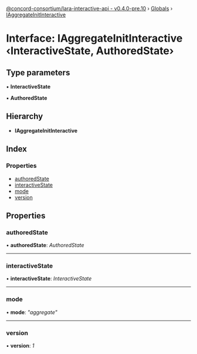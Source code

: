 [@concord-consortium/lara-interactive-api - v0.4.0-pre.10](../README.md) › [Globals](../globals.md) › [IAggregateInitInteractive](iaggregateinitinteractive.md)

# Interface: IAggregateInitInteractive ‹**InteractiveState, AuthoredState**›

## Type parameters

▪ **InteractiveState**

▪ **AuthoredState**

## Hierarchy

* **IAggregateInitInteractive**

## Index

### Properties

* [authoredState](iaggregateinitinteractive.md#authoredstate)
* [interactiveState](iaggregateinitinteractive.md#interactivestate)
* [mode](iaggregateinitinteractive.md#mode)
* [version](iaggregateinitinteractive.md#version)

## Properties

###  authoredState

• **authoredState**: *AuthoredState*

___

###  interactiveState

• **interactiveState**: *InteractiveState*

___

###  mode

• **mode**: *"aggregate"*

___

###  version

• **version**: *1*
